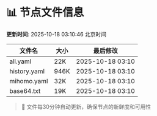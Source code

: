 # 📊 节点文件信息

**更新时间**: 2025-10-18 03:10:46 北京时间

| 文件名 | 大小 | 最后修改 |
|--------|------|----------|
| all.yaml | 22K | 2025-10-18 03:10 |
| history.yaml | 946K | 2025-10-18 03:10 |
| mihomo.yaml | 32K | 2025-10-18 03:10 |
| base64.txt | 19K | 2025-10-18 03:10 |

> 🔄 文件每30分钟自动更新，确保节点的新鲜度和可用性
